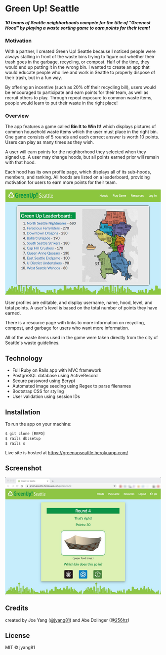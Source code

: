 # Green Up! Seattle

#### *10 teams of Seattle neighborhoods compete for the title of "Greenest Hood" by playing a waste sorting game to earn points for their team!* 

### Motivation

With a partner, I created Green Up! Seattle because I noticed people were always stalling in front of the waste bins trying to figure out whether their trash goes in the garbage, recycling, or compost. Half of the time, they would end up putting it in the wrong bin. I wanted to create an app that would educate people who live and work in Seattle to properly dispose of their trash, but in a fun way.

By offering an incentive (such as 20% off their recycling bill), users would be encouraged to participate and earn points for their team, as well as recruit others to play. Through repeat exposure to common waste items, people would learn to put their waste in the right place! 

### Overview

The app features a game called **Bin It to Win It!** which displays pictures of common household waste items which the user must place in the right bin. One game consists of 5 rounds and each correct answer is worth 10 points. Users can play as many times as they wish.

A user will earn points for the neighborhood they selected when they signed up. A user may change hoods, but all points earned prior will remain with that hood.

Each hood has its own profile page, which displays all of its sub-hoods, members, and ranking. All hoods are listed on a leaderboard, providing motivation for users to earn more points for their team.

![Leaderboard](/public/screenshot-learderboard.jpg)

User profiles are editable, and display username, name, hood, level, and total points. A user's level is based on the total number of points they have earned.

There is a resource page with links to more information on recycling, compost, and garbage for users who want more information.

All of the waste items used in the game were taken directly from the city of Seattle's waste guidelines. 

## Technology

* Full Ruby on Rails app with MVC framework
* PostgreSQL database using ActiveRecord
* Secure password using Bcrypt
* Automated image seeding using Regex to parse filenames
* Bootstrap CSS for styling
* User validation using session IDs

## Installation

To run the app on your machine:
```
$ git clone [REPO]
$ rails db:setup
$ rails s
```

Live site is hosted at https://greenupseattle.herokuapp.com/

## Screenshot

![Game](/public/screenshot-game-w.jpg)

## Credits

created by Joe Yang ([@jyang81](https://github.com/jyang81)) and Abe Dolinger ([@256hz](https://github.com/256hz))

## License
 MIT © jyang81
